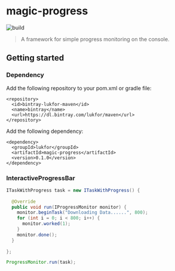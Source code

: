 # magic-progress

![build](https://github.com/lukfor/magic-progress/workflows/build/badge.svg)

> A framework for simple progress monitoring on the console.

## Getting started

### Dependency

Add the following repository to your pom.xml or gradle file:

```
<repository>
  <id>bintray-lukfor-maven</id>
  <name>bintray</name>
  <url>https://dl.bintray.com/lukfor/maven</url>
</repository>
```

Add the following dependency:

```
<dependency>
  <groupId>lukfor</groupId>
  <artifactId>magic-progress</artifactId>
  <version>0.1.0</version>
</dependency>
```

### InteractiveProgressBar

````java
ITaskWithProgress task = new ITaskWithProgress() {
  
  @Override
  public void run(IProgressMonitor monitor) {
    monitor.beginTask("Downloading Data......", 800);
    for (int i = 0; i < 800; i++) {
      monitor.worked(1);
    }
    monitor.done();
  }
     
};

ProgressMonitor.run(task);
````
